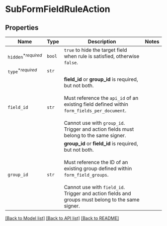 # SubFormFieldRuleAction



## Properties
Name | Type | Description | Notes
------------ | ------------- | ------------- | -------------
| `hidden`<sup>*_required_</sup> | ```bool``` |  `true` to hide the target field when rule is satisfied, otherwise `false`.  |  |
| `type`<sup>*_required_</sup> | ```str``` |    |  |
| `field_id` | ```str``` |  **field_id** or **group_id** is required, but not both.<br><br>Must reference the `api_id` of an existing field defined within `form_fields_per_document`.<br><br>Cannot use with `group_id`. Trigger and action fields must belong to the same signer.  |  |
| `group_id` | ```str``` |  **group_id** or **field_id** is required, but not both.<br><br>Must reference the ID of an existing group defined within `form_field_groups`.<br><br>Cannot use with `field_id`. Trigger and action fields and groups must belong to the same signer.  |  |

[[Back to Model list]](../README.md#documentation-for-models) [[Back to API list]](../README.md#documentation-for-api-endpoints) [[Back to README]](../README.md)


